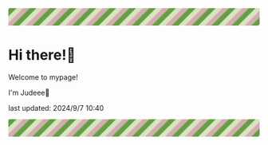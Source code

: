 <!-- Header image -->
<img src="./pokemon/pokemon_37.png" width="1000">

# Hi there!👋

Welcome to mypage!

I'm Judeee🐷

last updated: 2024/9/7 10:40

<!-- Footer image -->
<img src="./pokemon/pokemon_37.png" width="1000">
